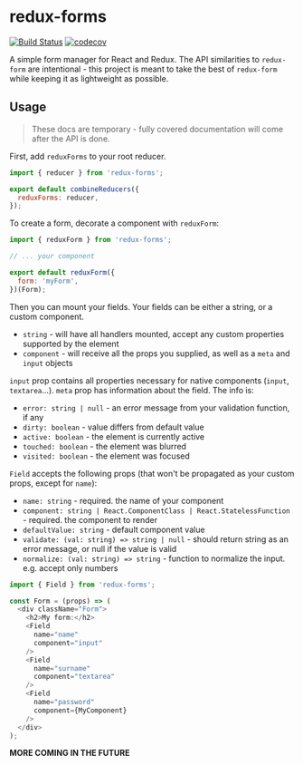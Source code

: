 # redux-forms

[![Build Status](https://travis-ci.org/oreqizer/redux-forms.svg?branch=master)](https://travis-ci.org/oreqizer/redux-forms)
[![codecov](https://codecov.io/gh/oreqizer/redux-forms/branch/master/graph/badge.svg)](https://codecov.io/gh/oreqizer/redux-forms)

A simple form manager for React and Redux. The API similarities to `redux-form` are intentional - this project is meant to take the best of `redux-form` while keeping it as lightweight as possible.

## Usage

> These docs are temporary - fully covered documentation will come after the API is done.

First, add `reduxForms` to your root reducer.

```javascript
import { reducer } from 'redux-forms';

export default combineReducers({
  reduxForms: reducer,
});
```

To create a form, decorate a component with `reduxForm`:

```javascript
import { reduxForm } from 'redux-forms';

// ... your component

export default reduxForm({
  form: 'myForm',
})(Form);
```

Then you can mount your fields. Your fields can be either a string, or a custom component.

* `string` - will have all handlers mounted, accept any custom properties supported by the element
* `component` - will receive all the props you supplied, as well as a `meta` and `input` objects

`input` prop contains all properties necessary for native components (`input`, `textarea`...).
`meta` prop has information about the field. The info is:

- `error: string | null` - an error message from your validation function, if any
- `dirty: boolean` - value differs from default value
- `active: boolean` - the element is currently active
- `touched: boolean` - the element was blurred
- `visited: boolean` - the element was focused

`Field` accepts the following props (that won't be propagated as your custom props, except for `name`):

- `name: string` - required. the name of your component
- `component: string | React.ComponentClass | React.StatelessFunction` - required. the component to render
- `defaultValue: string` - default component value
- `validate: (val: string) => string | null` - should return string as an error message, or null if the value is valid 
- `normalize: (val: string) => string` - function to normalize the input. e.g. accept only numbers

```javascript
import { Field } from 'redux-forms';

const Form = (props) => (
  <div className="Form">
    <h2>My form:</h2>
    <Field
      name="name"
      component="input"
    />
    <Field
      name="surname"
      component="textarea"
    />
    <Field
      name="password"
      component={MyComponent}
    />
  </div>
);
```

**MORE COMING IN THE FUTURE**
